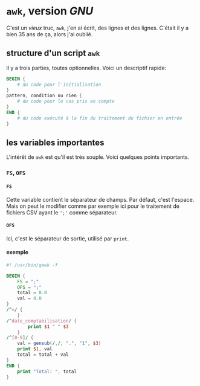 # `awk`, version *GNU*

C'est un *vieux* truc, `awk`, j'en ai écrit, des lignes et des lignes. C'était il y a bien 35 ans de ça, alors j'ai oublié.

## structure d'un script `awk`

Il y a trois parties, toutes optionnelles. Voici un descriptif rapide:

```awk
BEGIN {
	# du code pour l'initialisation
}
pattern, condition ou rien {
	# du code pour le cas pris en compte
}
END {
	# du code exécuté à la fin du traitement du fichier en entrée
}
```

## les variables importantes

L'intérêt de `awk` est qu'il est très souple. Voici quelques points importants.

### `FS`, `OFS`

#### `FS`

Cette variable contient le séparateur de champs. Par défaut, c'est l'espace. Mais on peut le modifier comme par exemple ici pour le traitement de fichiers CSV ayant le `';'` comme séparateur.

#### `OFS`

Ici, c'est le séparateur de sortie, utilisé par `print`.

#### exemple



```awk
#! /usr/bin/gawk -f

BEGIN {
	FS = ";"
	OFS = ";"
	total = 0.0
	val = 0.0
}
/^=/ {
	}
/^date_comptabilisation/ {
		print $1 " " $3
	}
/^[0-9]/ {
	val = gensub(/,/, ".", "1", $3)
	print $1, val
	total = total + val
}
END {
	print "Total: ", total
}
```


